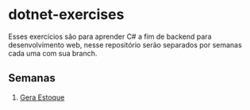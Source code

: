 # dotnet-exercises
Esses exercícios são para aprender C# a fim de backend para desenvolvimento web, nesse repositório serão separados por semanas cada uma com sua branch.

## Semanas

1. [Gera Estoque](https://github.com/get-Friday/dotnet-exercises/tree/week1)